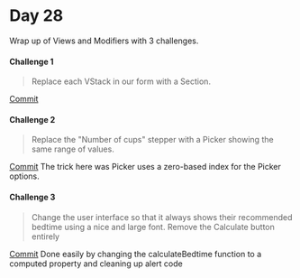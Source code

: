 # Day 28
Wrap up of Views and Modifiers with 3 challenges.

#### Challenge 1

> Replace each VStack in our form with a Section.

[Commit]([https://github.com/nickwrightdev/swiftui100/commit/8fce42a3f8748ba7f2d68614a3845f3ad158b868](https://github.com/nickwrightdev/swiftui100/commit/8fce42a3f8748ba7f2d68614a3845f3ad158b868))
#### Challenge 2

> Replace the "Number of cups" stepper with a Picker showing the same range of values.

[Commit]([https://github.com/nickwrightdev/swiftui100/commit/a8b3e09881ebdbd720ec46fa87daf76e6ade90f7](https://github.com/nickwrightdev/swiftui100/commit/a8b3e09881ebdbd720ec46fa87daf76e6ade90f7))
The trick here was Picker uses a zero-based index for the Picker options.
#### Challenge 3

> Change the user interface so that it always shows their recommended bedtime using a nice and large font.  Remove the Calculate button entirely

[Commit]([https://github.com/nickwrightdev/swiftui100/commit/cf199494899e9e3c4dcda3aced160e2feff5e445](https://github.com/nickwrightdev/swiftui100/commit/cf199494899e9e3c4dcda3aced160e2feff5e445))
Done easily by changing the calculateBedtime function to a computed property and cleaning up alert code
